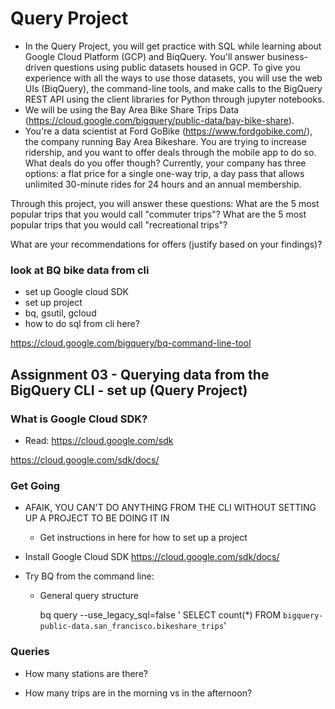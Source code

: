# Query Project
- In the Query Project, you will get practice with SQL while learning about Google Cloud Platform (GCP) and BiqQuery. You'll answer business-driven questions using public datasets housed in GCP. To give you experience with all the ways to use those datasets, you will use the web UIs (BiqQuery), the command-line tools, and make calls to the BigQuery REST API using the client libraries for Python through jupyter notebooks.
- We will be using the Bay Area Bike Share Trips Data (https://cloud.google.com/bigquery/public-data/bay-bike-share). 
- You're a data scientist at Ford GoBike (https://www.fordgobike.com/), the company running Bay Area Bikeshare. You are trying to increase ridership, and you want to offer deals through the mobile app to do so. What deals do you offer though? Currently, your company has three options: a flat price for a single one-way trip, a day pass that allows unlimited 30-minute rides for 24 hours and an annual membership. 

Through this project, you will answer these questions: 
What are the 5 most popular trips that you would call "commuter trips"?
What are the 5 most popular trips that you would call "recreational trips"?

What are your recommendations for offers (justify based on your findings)?

### look at BQ bike data from cli
  - set up Google cloud SDK
  - set up project
  - bq, gsutil, gcloud
  - how to do sql from cli here?

  https://cloud.google.com/bigquery/bq-command-line-tool

## Assignment 03 - Querying data from the BigQuery CLI - set up (Query Project)

### What is Google Cloud SDK?
- Read: https://cloud.google.com/sdk

https://cloud.google.com/sdk/docs/

### Get Going
- AFAIK, YOU CAN'T DO ANYTHING FROM THE CLI WITHOUT SETTING UP A PROJECT TO BE DOING IT IN
  * Get instructions in here for how to set up a project

- Install Google Cloud SDK https://cloud.google.com/sdk/docs/
- Try BQ from the command line:
  * General query structure

    bq query --use_legacy_sql=false '
        SELECT count(*)
        FROM
           `bigquery-public-data.san_francisco.bikeshare_trips`'


### Queries

- How many stations are there?

- How many trips are in the morning vs in the afternoon?


